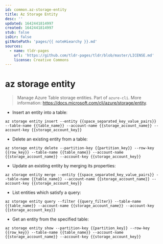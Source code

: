 ```yaml
---
id: common.az-storage-entity
title: Az Storage Entity
desc: ''
updated: 1642441814997
created: 1642441814997
stub: false
isDir: false
gitNotePath: 'pages/{{ noteHiearchy }}.md'
sources:
  - name: tldr-pages
    url: 'https://github.com/tldr-pages/tldr/blob/master/LICENSE.md'
    license: Creative Commons
---
```

# az storage entity

> Manage Azure Table storage entities.
> Part of `azure-cli`.
> More information: <https://docs.microsoft.com/cli/azure/storage/entity>.

- Insert an entity into a table:

`az storage entity insert --entity {{space_separated_key_value_pairs}} --table-name {{table_name}} --account-name {{storage_account_name}} --account-key {{storage_account_key}}`

- Delete an existing entity from a table:

`az storage entity delete --partition-key {{partition_key}} --row-key {{row_key}} --table-name {{table_name}} --account-name {{storage_account_name}} --account-key {{storage_account_key}}`

- Update an existing entity by merging its properties:

`az storage entity merge --entity {{space_separated_key_value_pairs}} --table-name {{table_name}} --account-name {{storage_account_name}} --account-key {{storage_account_key}}`

- List entities which satisfy a query:

`az storage entity query --filter {{query_filter}} --table-name {{table_name}} --account-name {{storage_account_name}} --account-key {{storage_account_key}}`

- Get an entity from the specified table:

`az storage entity show --partition-key {{partition_key}} --row-key {{row_key}} --table-name {{table_name}} --account-name {{storage_account_name}} --account-key {{storage_account_key}}`

